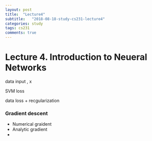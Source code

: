 ```yaml
---
layout: post
title:  "Lecture4"
subtitle:   "2018-08-18-study-cs231-lecture4"
categories: study
tags: cs231
comments: true
---
```




# Lecture 4. Introduction to Neueral Networks



data input , x

SVM loss

data loss + recgularization 



### Gradient descent

* Numerical graident
* Analytic gradient
* 

